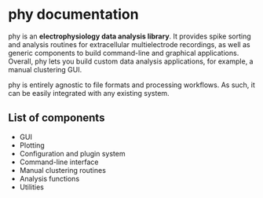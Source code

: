 # phy documentation

phy is an **electrophysiology data analysis library**. It provides spike sorting and analysis routines for extracellular multielectrode recordings, as well as generic components to build command-line and graphical applications. Overall, phy lets you build custom data analysis applications, for example, a manual clustering GUI.

phy is entirely agnostic to file formats and processing workflows. As such, it can be easily integrated with any existing system.

## List of components

* GUI
* Plotting
* Configuration and plugin system
* Command-line interface
* Manual clustering routines
* Analysis functions
* Utilities
